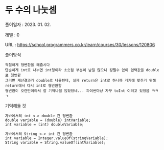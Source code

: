 # 두 수의 나눗셈
풀이일자 : 2023. 01. 02.  
    
레벨 : 0    

URL : https://school.programmers.co.kr/learn/courses/30/lessons/120806  
    
풀이방식    

    적절하게 형변환을 해줍시다
    단순하게 int로 나누면 int형이라 소숫점 부분이 남질 않으니 킹쩔수 없이 입력값을 double로 형변환
    그러면 계산결과가 double로 나올텐데, 실제 return은 int로 하니까 거기에 맞추기 위해
    return에서 다시 int로 형변환함
    형변환이 오랜만이라서 잘 기억나질 않았었네... 파이썬마냥 자꾸 toInt 이러고 있었음 ㅋㅋㅋ


기억해둘 것  
    
    자바에서의 int <-> double 간 형변환
    double variable = (double) intVariable;
    int variable = (int) doubleVariable;

    자바에서의 String <-> int 간 형변환
    int variable = Integer.valueOf(stringVariable);
    String variable = String.valueOf(intVariable);

